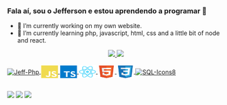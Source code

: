 ### Fala aí, sou o Jefferson e estou aprendendo a programar 👋

<!--
**jeffersonsxcarvalho/jeffersonsxcarvalho** is a ✨ _special_ ✨ repository because its `README.md` (this file) appears on your GitHub profile.
-->

- 🔭 I’m currently working on my own website.
- 🌱 I’m currently learning php, javascript, html, css and a little bit of node and react.
<!-- 👯 I’m looking to collaborate o
- 🤔 I’m looking for help with ...
- 💬 Ask me about ...
- 📫 How to reach me: ...
- 😄 Pronouns: ...
- ⚡ Fun fact: ...-->

<div align="center">
  <a href="https://github.com/jeffersonsxcarvalho">
  <img height="180em" src="https://github-readme-stats.vercel.app/api?username=jeffersonsxcarvalho&show_icons=true&theme=dark&include_all_commits=true&count_private=true"/>
  <img height="180em" src="https://github-readme-stats.vercel.app/api/top-langs/?username=jeffersonsxcarvalho&layout=compact&langs_count=7&theme=dark"/>
</div>

<div style="display: inline_block"><br>  
  <img align="center" alt="Jeff-Php" height="30" width="40" src="https://cdn.jsdelivr.net/gh/devicons/devicon/icons/php/php-plain.svg" />
  <img align="center" alt="Rafa-Js" height="30" width="40" src="https://raw.githubusercontent.com/devicons/devicon/master/icons/javascript/javascript-plain.svg">
  <img align="center" alt="Rafa-Ts" height="30" width="40" src="https://raw.githubusercontent.com/devicons/devicon/master/icons/typescript/typescript-plain.svg">
  <img align="center" alt="Rafa-React" height="30" width="40" src="https://raw.githubusercontent.com/devicons/devicon/master/icons/react/react-original.svg">
  <img align="center" alt="Rafa-HTML" height="30" width="40" src="https://raw.githubusercontent.com/devicons/devicon/master/icons/html5/html5-original.svg">
  <img align="center" alt="Jeff-CSS" height="30" width="40" src="https://raw.githubusercontent.com/devicons/devicon/master/icons/css3/css3-original.svg">
  <img align="center" alt="SQL-Icons8" height="30" width="40" src="https://icons8.com/icon/qGUfLiYi1bRN/my-sql">  
</div>

##

<div>   
  <a href="https://instagram.com/jeffersonsxcarvalho" target="_blank"><img src="https://img.shields.io/badge/-Instagram-%23E4405F?style=for-the-badge&logo=instagram&logoColor=white"></a> 	
  <a href = "mailto:jeffersonsicarvalho@gmail.com"><img src="https://img.shields.io/badge/-Gmail-%23333?style=for-the-badge&logo=gmail&logoColor=white"></a>
  <a href="https://www.linkedin.com/in/jeffersonsxcarvalho/" target="_blank"><img src="https://img.shields.io/badge/-LinkedIn-%230077B5?style=for-the-badge&logo=linkedin&logoColor=white"></a>
 
</div>

